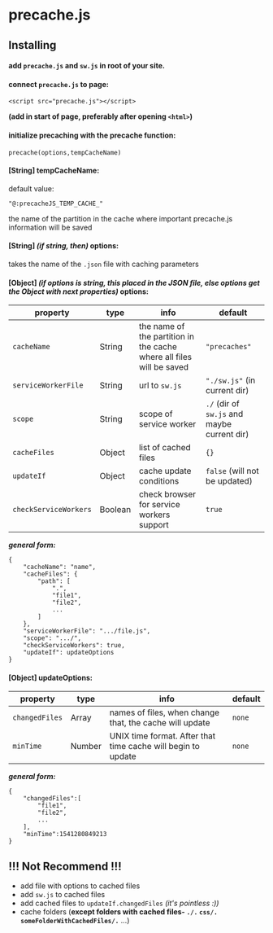 # precache.js

## Installing

#### add `precache.js`  and `sw.js` in root of your site.
 
 
 #### connect `precache.js` to page:
 
	<script src="precache.js"></script>
**(add in start of page, preferably after opening `<html>`)**

#### initialize precaching with the precache function:

    precache(options,tempCacheName)
#### [String] tempCacheName:
default value:

    "@:precacheJS_TEMP_CACHE_"

the name of the partition in the cache where important precache.js information will be saved

#### [String] *(if string, then)* options:
takes the name of the `.json` file with caching parameters
#### [Object] *(if options is string, this placed in the JSON file, else options get the Object with next properties)* options:
|property|type|info|default|
|--|--|--|--|
|`cacheName`|String|the name of the partition in the cache where all files will be saved|`"precaches"`|
|`serviceWorkerFile`|String|url to `sw.js`|`"./sw.js"` (in current dir)|
|`scope`|String|scope of service worker|`./` (dir of `sw.js` and maybe current dir)|
|`cacheFiles`|Object|list of cached files|`{}`|
|`updateIf`|Object|cache update conditions|`false` (will not be updated)|
|`checkServiceWorkers`|Boolean|check browser for service workers support|`true`|

***general form:***

    {
		"cacheName": "name",
		"cacheFiles": {
			"path": [
				".",
				"file1",
				"file2",
				...
			]
		},
		"serviceWorkerFile": ".../file.js",
		"scope": ".../",
		"checkServiceWorkers": true,
		"updateIf": updateOptions
	}

#### [Object] updateOptions:
|property|type|info|default|
|--|--|--|--|
|`changedFiles`|Array|names of files, when change that, the cache will update|`none`|
|`minTime`|Number|UNIX time format. After that time cache will begin to update|`none`|

***general form:***

    {
	    "changedFiles":[
			"file1",
			"file2",
			...
		],
		"minTime":1541280849213
    }
## !!! Not Recommend !!!

 - add file with options to cached files
 - add `sw.js` to cached files 
 - add cached files to `updateIf.changedFiles` *(it's pointless :))*
 - cache folders (**except folders with cached files- `./.` `css/.` `someFolderWithCachedFiles/.`** ...)
